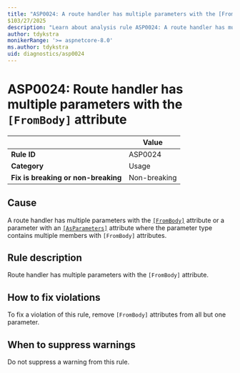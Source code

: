```yaml
---
title: "ASP0024: A route handler has multiple parameters with the [FromBody] attribute"
$103/27/2025
description: "Learn about analysis rule ASP0024: A route handler has multiple parameters with the [FromBody] attribute"
author: tdykstra
monikerRange: '>= aspnetcore-8.0'
ms.author: tdykstra
uid: diagnostics/asp0024
---
```

# ASP0024: Route handler has multiple parameters with the `[FromBody]` attribute

|                                     | Value        |
| -                                   | -            |
| **Rule ID**                         | ASP0024      |
| **Category**                        | Usage        |
| **Fix is breaking or non-breaking** | Non-breaking |

## Cause

A route handler has multiple parameters with the [`[FromBody]`](xref:Microsoft.AspNetCore.Mvc.FromBodyAttribute) attribute or a parameter with an [`[AsParameters]`](xref:Microsoft.AspNetCore.Http.AsParametersAttribute) attribute where the parameter type contains multiple members with `[FromBody]` attributes.

## Rule description

Route handler has multiple parameters with the `[FromBody]` attribute.

## How to fix violations

To fix a violation of this rule, remove `[FromBody]` attributes from all but one parameter.

## When to suppress warnings

Do not suppress a warning from this rule.
